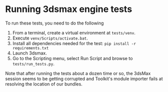# Running 3dsmax engine tests

To run these tests, you need to do the following

1. From a terminal, create a virtual environment at `tests/venv`.
2. Execute `venv/Scripts/activate.bat`.
3. Install all dependencies needed for the test: `pip install -r requirements.txt`
4. Launch 3dsmax.
5. Go to the Scripting menu, select Run Script and browse to `tests/run_tests.py`.

Note that after running the tests about a dozen time or so, the 3dsMax session seems to be getting corrupted and Toolkit's module importer fails at resolving the location of our bundles.
